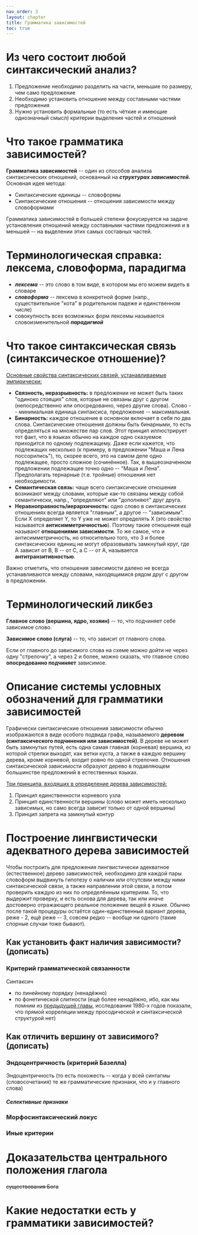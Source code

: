 ```yaml
---
nav_order: 3
layout: chapter
title: Грамматика зависимостей
toc: true
---
```

# Из чего состоит любой синтаксический анализ?

1. Предложение необходимо разделить на части, меньшие по размеру, чем само предложение
2. Необходимо установить отношение между составными частями предложения
3. Нужно установить формальные (то есть чёткие и имеющие однозначный смысл) критерии выделения частей и отношений

# Что такое грамматика зависимостей?

**Грамматика зависимостей** -- один из способов анализа синтаксических отношений, основанный на ***структурах зависимостей.*** Основная идея метода:

* Синтаксические единицы -- словоформы
* Синтаксические отношения -- отношения зависимости между словоформами

Грамматика зависимостей в большей степени фокусируется на задаче установления отношений между составными частями предложения и в меньшей -- на выделении этих самых составных частей.

# Терминологическая справка: лексема, словоформа, парадигма

* ***лексема*** -- это слово в том виде, в котором мы его можем видеть в словаре
* ***словоформа*** -- лексема в конкретной форме (напр., существительное "кота" в родительном падеже и единственном числе)
* совокупность всех возможных форм лексемы называется словоизменительной ***парадигмой***

# Что такое синтаксическая связь (синтаксическое отношение)?

<ins>Основные свойства синтаксических связей, устанавливаемые эмпирически:</ins>

* **Связность, неразрывность:** в предложении не может быть таких "одиноко стоящих" слов, которые не связаны друг с другом (непосредственно или опосредованно, через другие слова). Слово -- минимальная единица синтаксиса, предложение -- максимальная.
* **Бинарность:** каждое отношение в основном включает в себя по два слова. Синтаксические отношения должны быть бинарными, то есть определяться на множестве пар слов. Этот принцип иллюстрирует тот факт, что в языках обычно на каждое одно сказуемое приходится по одному подлежащему. Даже если кажется, что подлежащих несколько (к примеру, в предложении "Маша и Лена поссорились"), то, скорее всего, это на самом деле одно подлежащее, просто сложное (сочинённое). Так, в вышеозначенном предложении подлежащее точно одно -- "Маша и Лена". Предполагать тернарные (т.е. тройные) отношения нет необходимости.
* **Семантическая связь:** чаще всего синтаксические отношения возникают между словами, которые как-то связаны между собой семантически, напр., "определяют" или "дополняют" друг друга.
* **Неравноправность/иерархичность:** одно слово в синтаксических отношениях всегда является "главным", а другое -- "зависимым". Если X определяет Y, то Y уже не может определять X (это свойство называется **антисимметричностью**). Поэтому такие отношения ещё называют **отношениями зависимости**. То же самое, что и антисимметричность, но относительно того, что 3 и более синтаксических единиц не могут образовывать замкнутый круг, где A зависит от B, B -- от C, а C -- от A, называется **антитранзитивностью**.

Важно отметить, что отношения зависимости далено не всегда устанавливаются между словами, находящимися рядом друг с другом в предложении.

# Терминологический ликбез

**Главное слово (вершина, ядро, хозяин)** -- то, что подчиняет себе зависимое слово.

**Зависимое слово (слуга)** -- то, что зависит от главного слова. 

Если от главного до зависимого слова на схеме можно дойти не через одну "стрелочку", а через 2 и более, можно сказать, что главное слово **опосредованно подчиняет** зависимое.

# Описание системы условных обозначений для грамматики зависимостей

Графически синтаксические отношения зависимости обычно изображаются в виде особого подвида графа, называемого **деревом (синтаксического подчинения или зависимостей)**. В дереве не может быть замкнутых путей, есть одна самая главная (корневая) вершина, из которой стрелки выходят, как ветки куста, а также в каждую вершину дерева, кроме корневой, входит ровно по одной стрелочке. Отношения синтаксической зависимости образуют дерево в подавляющем большинстве предложений в естественных языках.

<ins>Три принципа, входящих в определение дерева зависимостей:</ins>

1. Принцип единственности корневого узла
2. Принцип единственности вершины (слово может иметь несколько зависимых, но само всегда зависит только от одной вершины)
3. Принцип запрета на замкнутый контур

# Построение лингвистически адекватного дерева зависимостей

Чтобы построить для предложения лингвистически адекватное (естественное) дерево зависимостей, необходимо для каждой пары словоформ выдвинуть гипотезу о наличии или отсутсвии между ними синтаксической связи, а также направлении этой связи, а потом проверить каждую из них по определённым критериям. То, что выдержит проверку, и есть основа для дерева, так или иначе достоверно отражающего реальное положение вещей в языке. Обычно после такой процедуры остаётся один-единственный вариант дерева, реже - 2, ещё реже -- 3, совсем редко -- вообще ни одного (такие спорные случаи тоже бывают).

## Как установить факт наличия зависимости? (дописать)

### Критерий грамматической связанности

Синтаксич

- по линейному порядку (ненадёжно)
- по фонетической слитности (ещё более ненадёжно, ибо, как мы помним из <a href="https://littleweirdo410.github.io/syntax_handbook/getting-started.html#параллельная-модель">предыдущей главы</a>, исследования 1980-х годов показали, что прямой корреляции между просодической и синтаксической структурой нет)

## Как отличить вершину от зависимого? (дописать)

### Эндоцентричность (критерий Базелла)

Эндоцентричность (то есть похожесть -- когда у всей синтагмы (словосочетания) те же грамматические признаки, что и у главного слова)

##### Селективные признаки

### Морфосинтаксический локус

### Иные критерии

# Доказательства центрального положения глагола

~~существования Бога~~

# Какие недостатки есть у грамматики зависимостей?
